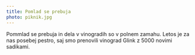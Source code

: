 ```yaml
---
title: Pomlad se prebuja
photo: piknik.jpg
---
```


<besedilo>

Pommlad se prebuja in dela v vinogradih so v polnem zamahu. Letos je za nas posebej pestro, saj smo prenovili vinograd Glink z 5000 novimi sadikami.
  
</besedilo>
